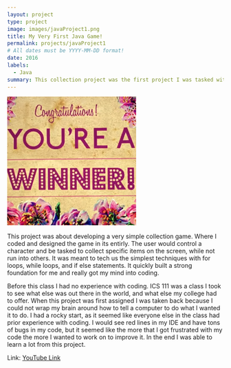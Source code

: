 ```yaml
---
layout: project
type: project
image: images/javaProject1.png
title: My Very First Java Game!
permalink: projects/javaProject1
# All dates must be YYYY-MM-DD format!
date: 2016
labels:
  - Java
summary: This collection project was the first project I was tasked with as an ICS student.  
---
```


<div class="ui small rounded images">
  <img class="ui image" src="../images/javaProject1.png ">
</div>

This project was about developing a very simple collection game. Where I coded and designed the game in its entirly. The user would control a character and be tasked to collect specific items on the screen, while not run into others. It was meant to tech us the simplest techniques with for loops, while loops, and if else statements. It quickly built a strong foundation for me and really got my mind into coding.

Before this class I had no experience with coding. ICS 111 was a class I took to see what else was out there in the world, and what else my college had to offer. When this project was first assigned I was taken back because I could not wrap my brain around how to tell a computer to do what I wanted it to do. I had a rocky start, as it seemed like everyone else in the class had prior experience with coding. I would see red lines in my IDE and have tons of bugs in my code, but it seemed like the more that I got frustrated with my code the more I wanted to work on to improve it.  In the end I was able to learn a lot from this project.

Link: <a href="https://www.youtube.com/watch?v=j_3VJfIqkHw"><i class="large github icon"></i>YouTube Link</a>
